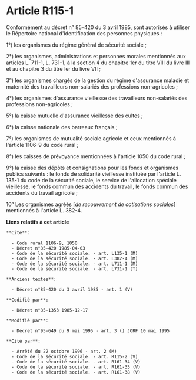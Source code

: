 # Article R115-1

Conformément au décret n° 85-420 du 3 avril 1985, sont autorisés à utiliser le Répertoire national d'identification des
personnes physiques : 

1°) les organismes du régime général de sécurité sociale ; 

2°) les organismes, administrations et personnes morales mentionnés aux articles L. 711-1, L. 731-1, à la section 4 du
chapitre 1er du titre VIII du livre III et au chapitre 3 du titre Ier du livre VII ; 

3°) les organismes chargés de la gestion du régime d'assurance maladie et maternité des travailleurs non-salariés des
professions non-agricoles ; 

4°) les organismes d'assurance vieillesse des travailleurs non-salariés des professions non-agricoles ; 

5°) la caisse mutuelle d'assurance vieillesse des cultes ; 

6°) la caisse nationale des barreaux français ; 

7°) les organismes de mutualité sociale agricole et ceux mentionnés à l'article 1106-9 du code rural ; 

8°) les caisses de prévoyance mentionnées à l'article 1050 du code rural ; 

9°) la caisse des dépôts et consignations pour les fonds et organismes publics suivants : le fonds de solidarité vieillesse
instituée par l'article L. 135-1 du code de la sécurité sociale, le service de l'allocation spéciale vieillesse, le fonds
commun des accidents du travail, le fonds commun des accidents du travail agricole ; 

10° Les organismes agréés [*de recouvrement de cotisations sociales*] mentionnés à l'article L. 382-4.

**Liens relatifs à cet article**

	**Cite**:

	  - Code rural 1106-9, 1050
	  - Décret n°85-420 1985-04-03
	  - Code de la sécurité sociale. - art. L135-1 (M)
	  - Code de la sécurité sociale. - art. L382-4 (M)
	  - Code de la sécurité sociale. - art. L711-1 (M)
	  - Code de la sécurité sociale. - art. L731-1 (T)

	**Anciens textes**:

	  - Décret n°85-420 du 3 avril 1985 - art. 1 (V)

	**Codifié par**:

	  - Décret n°85-1353 1985-12-17

	**Modifié par**:

	  - Décret n°95-649 du 9 mai 1995 - art. 3 () JORF 10 mai 1995

	**Cité par**:

	  - Arrêté du 22 octobre 1996 - art. 2 (M)
	  - Code de la sécurité sociale. - art. R115-2 (V)
	  - Code de la sécurité sociale. - art. R161-34 (V)
	  - Code de la sécurité sociale. - art. R161-35 (V)
	  - Code de la sécurité sociale. - art. R161-38 (V)
